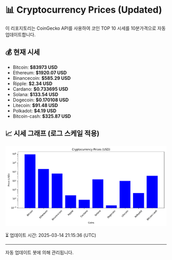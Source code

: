 
# 📊 Cryptocurrency Prices (Updated)

이 리포지토리는 CoinGecko API를 사용하여 코인 TOP 10 시세를 10분가격으로 자동 업데이트합니다.

## 💰 현재 시세
- Bitcoin: **$83973 USD**
- Ethereum: **$1920.07 USD**
- Binancecoin: **$585.29 USD**
- Ripple: **$2.34 USD**
- Cardano: **$0.733695 USD**
- Solana: **$133.54 USD**
- Dogecoin: **$0.170108 USD**
- Litecoin: **$91.48 USD**
- Polkadot: **$4.19 USD**
- Bitcoin-cash: **$325.87 USD**

## 📈 시세 그래프 (로그 스케일 적용)
![Crypto Prices](crypto_prices.png)

⏳ 업데이트 시간: 2025-03-14 21:15:36 (UTC)

---
자동 업데이트 봇에 의해 관리됩니다.
